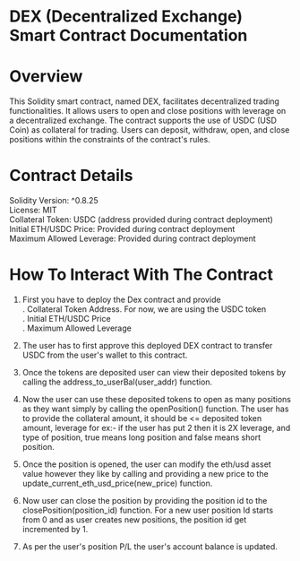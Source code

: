 # DEX (Decentralized Exchange) Smart Contract Documentation

# Overview
This Solidity smart contract, named DEX, facilitates decentralized trading functionalities. It allows users to open and close positions with leverage on a decentralized exchange. The contract supports the use of USDC (USD Coin) as collateral for trading. Users can deposit, withdraw, open, and close positions within the constraints of the contract's rules.

# Contract Details
Solidity Version: ^0.8.25 <br />
License: MIT <br />
Collateral Token: USDC (address provided during contract deployment) <br />
Initial ETH/USDC Price: Provided during contract deployment <br />
Maximum Allowed Leverage: Provided during contract deployment <br />

# How To Interact With The Contract
1. First you have to deploy the Dex contract and provide <br/>
   . Collateral Token Address. For now, we are using the USDC token <br/> 
   . Initial ETH/USDC Price <br/>
   . Maximum Allowed Leverage <br/>

2. The user has to first approve this deployed DEX contract to transfer USDC from the user's wallet to this contract.
3. Once the tokens are deposited user can view their deposited tokens by calling the address_to_userBal(user_addr) function.
4. Now the user can use these deposited tokens to open as many positions as they want simply by calling the openPosition() function. The user has to provide the collateral amount, it should be <= deposited token amount, leverage for ex:- if the user has put 2 then it is 2X leverage, and type of position, true means long position and false means short position.
5. Once the position is opened, the user can modify the eth/usd asset value however they like by calling and providing a new price to the update_current_eth_usd_price(new_price) function.
6. Now user can close the position by providing the position id to the closePosition(position_id) function. For a new user position Id starts from 0 and as user creates new positions, the position id get incremented by 1.
7. As per the user's position P/L the user's account balance is updated.
